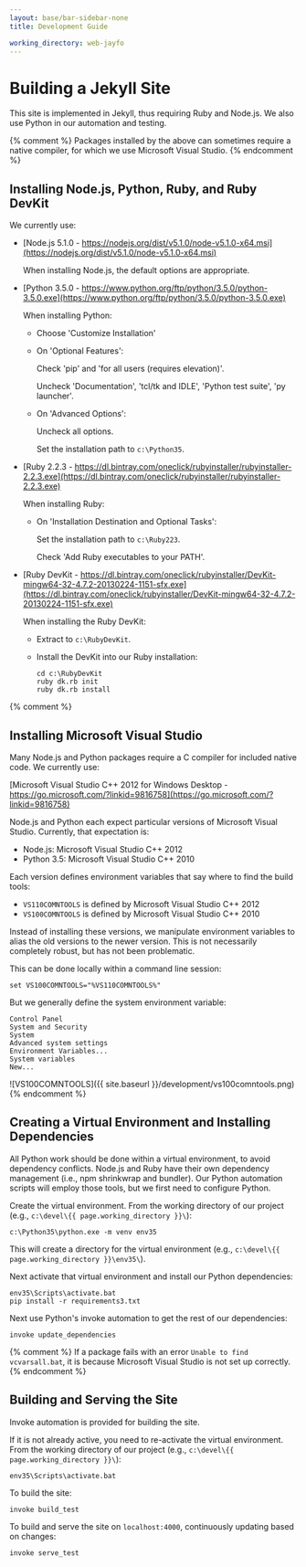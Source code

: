 ```yaml
---
layout: base/bar-sidebar-none
title: Development Guide

working_directory: web-jayfo
---
```


# Building a Jekyll Site

This site is implemented in Jekyll, thus requiring Ruby and Node.js. We also use Python in our automation and testing.

{% comment %}
Packages installed by the above can sometimes require a native compiler, for which we use Microsoft Visual Studio.
{% endcomment %}

## Installing Node.js, Python, Ruby, and Ruby DevKit

We currently use:

- [Node.js 5.1.0 - https://nodejs.org/dist/v5.1.0/node-v5.1.0-x64.msi](https://nodejs.org/dist/v5.1.0/node-v5.1.0-x64.msi)

  When installing Node.js, the default options are appropriate.

- [Python 3.5.0 - https://www.python.org/ftp/python/3.5.0/python-3.5.0.exe](https://www.python.org/ftp/python/3.5.0/python-3.5.0.exe)

  When installing Python:

  - Choose 'Customize Installation'
  - On 'Optional Features':

    Check 'pip' and 'for all users (requires elevation)'.

    Uncheck 'Documentation', 'tcl/tk and IDLE', 'Python test suite', 'py launcher'.

  - On 'Advanced Options':
 
    Uncheck all options.
  
    Set the installation path to `c:\Python35`.

- [Ruby 2.2.3 - https://dl.bintray.com/oneclick/rubyinstaller/rubyinstaller-2.2.3.exe](https://dl.bintray.com/oneclick/rubyinstaller/rubyinstaller-2.2.3.exe)

  When installing Ruby:

  - On 'Installation Destination and Optional Tasks':
 
    Set the installation path to `c:\Ruby223`.
  
    Check 'Add Ruby executables to your PATH'.

- [Ruby DevKit - https://dl.bintray.com/oneclick/rubyinstaller/DevKit-mingw64-32-4.7.2-20130224-1151-sfx.exe](https://dl.bintray.com/oneclick/rubyinstaller/DevKit-mingw64-32-4.7.2-20130224-1151-sfx.exe)

  When installing the Ruby DevKit:

  - Extract to `c:\RubyDevKit`.

  - Install the DevKit into our Ruby installation:
  
    ~~~
    cd c:\RubyDevKit
    ruby dk.rb init
    ruby dk.rb install
    ~~~

{% comment %}
## Installing Microsoft Visual Studio

Many Node.js and Python packages require a C compiler for included native code. We currently use:

[Microsoft Visual Studio C++ 2012 for Windows Desktop - https://go.microsoft.com/?linkid=9816758](https://go.microsoft.com/?linkid=9816758)

Node.js and Python each expect particular versions of Microsoft Visual Studio. Currently, that expectation is:

- Node.js: Microsoft Visual Studio C++ 2012
- Python 3.5: Microsoft Visual Studio C++ 2010

Each version defines environment variables that say where to find the build tools:

- `VS110COMNTOOLS` is defined by Microsoft Visual Studio C++ 2012
- `VS100COMNTOOLS` is defined by Microsoft Visual Studio C++ 2010

Instead of installing these versions, we manipulate environment variables to alias the old versions to the newer version. 
This is not necessarily completely robust, but has not been problematic.

This can be done locally within a command line session:

    set VS100COMNTOOLS="%VS110COMNTOOLS%"

But we generally define the system environment variable:

    Control Panel
    System and Security
    System
    Advanced system settings
    Environment Variables...
    System variables
    New...

![VS100COMNTOOLS]({{ site.baseurl }}/development/vs100comntools.png)
{% endcomment %}

## Creating a Virtual Environment and Installing Dependencies

All Python work should be done within a virtual environment, to avoid dependency conflicts.
Node.js and Ruby have their own dependency management (i.e., npm shrinkwrap and bundler).
Our Python automation scripts will employ those tools, but we first need to configure Python.

Create the virtual environment. From the working directory of our project (e.g., `c:\devel\{{ page.working_directory }}\`):

    c:\Python35\python.exe -m venv env35    

This will create a directory for the virtual environment (e.g., `c:\devel\{{ page.working_directory }}\env35\`).

Next activate that virtual environment and install our Python dependencies: 

    env35\Scripts\activate.bat
    pip install -r requirements3.txt

Next use Python's invoke automation to get the rest of our dependencies:

    invoke update_dependencies

{% comment %}
If a package fails with an error `Unable to find vcvarsall.bat`, it is because Microsoft Visual Studio is not set up correctly.
{% endcomment %}

## Building and Serving the Site

Invoke automation is provided for building the site.  

If it is not already active, you need to re-activate the virtual environment.
From the working directory of our project (e.g., `c:\devel\{{ page.working_directory }}\`):

    env35\Scripts\activate.bat

To build the site:
    
    invoke build_test

To build and serve the site on `localhost:4000`, continuously updating based on changes:

    invoke serve_test
